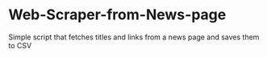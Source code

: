 # Web-Scraper-from-News-page
Simple script that fetches titles and links from a news page and saves them to CSV
